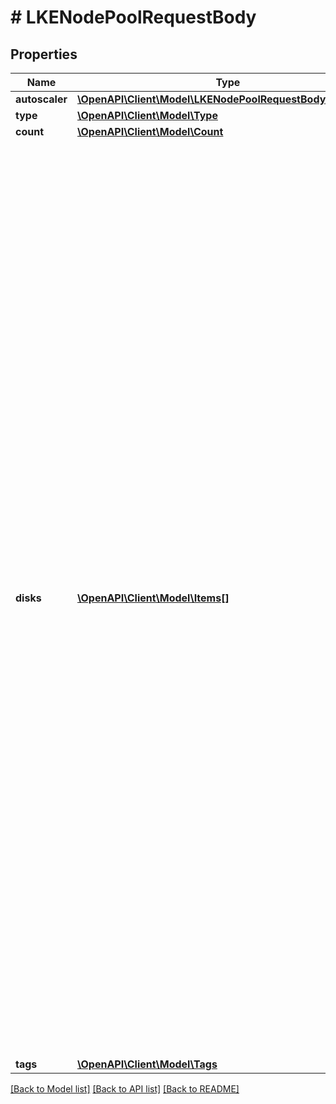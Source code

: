 # # LKENodePoolRequestBody

## Properties

Name | Type | Description | Notes
------------ | ------------- | ------------- | -------------
**autoscaler** | [**\OpenAPI\Client\Model\LKENodePoolRequestBodyAutoscaler**](LKENodePoolRequestBodyAutoscaler.md) |  | [optional]
**type** | [**\OpenAPI\Client\Model\Type**](Type.md) |  | [optional]
**count** | [**\OpenAPI\Client\Model\Count**](Count.md) |  | [optional]
**disks** | [**\OpenAPI\Client\Model\Items[]**](Items.md) | **Note**: This field should be omitted except for special use cases. The disks specified here are partitions in *addition* to the primary partition and reduce the size of the primary partition, which can lead to stability problems for the Node.  This Node Pool&#39;s custom disk layout. Each item in this array will create a new disk partition for each node in this Node Pool.    * The custom disk layout is applied to each node in this Node Pool.   * The maximum number of custom disk partitions that can be configured is 7.   * Once the requested disk paritions are allocated, the remaining disk space is allocated to the node&#39;s boot disk.   * A Node Pool&#39;s custom disk layout is immutable over the lifetime of the Node Pool. | [optional]
**tags** | [**\OpenAPI\Client\Model\Tags**](Tags.md) |  | [optional]

[[Back to Model list]](../../README.md#models) [[Back to API list]](../../README.md#endpoints) [[Back to README]](../../README.md)
